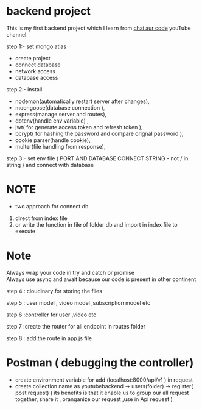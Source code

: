 # backend project 
  This is my first backend project which I learn from [chai aur code](https://www.youtube.com/playlist?list=PLu71SKxNbfoBGh_8p_NS-ZAh6v7HhYqHW)  youTube channel 


step 1:- set mongo atlas 
- create project 
- connect database
- network access 
- database access

step 2:- install 
 - nodemon(automatically restart server after changes),
 - moongoose(database connection ), 
 - express(manage server and routes), 
 - dotenv(handle env variable) , 
 - jwt( for generate access token and refresh token  ), 
 - bcrypt( for hashing the password and compare orignal password ), 
 - cookie parser(handle cookie),
 - multer(file handling from response),

step 3:- set env file ( PORT AND DATABASE CONNECT STRING - not / in string )
     and connect with database 
 
# NOTE
  - two approach for connect db
   1. direct from index file 
   2. or write the function in  file of folder db and import in index file to execute 

# Note
   Always wrap your code in try and catch or promise    
   Always use async and await because our code is present in other continent


step 4 : cloudinary for storing  the files

step 5 : user model , video model ,subscription model etc

step 6 :controller for user ,video etc 

step 7 :create the router for all endpoint in routes folder 

step 8 : add the route in app.js file
 
# Postman ( debugging the controller)
- create environment variable for add (localhost:8000/api/v1 ) in request 
- create collection name as youtubebackend -> users(folder) -> register( post request) ( its benefits is that it enable us to group our all request together, share it , oranganize our request ,use in Api request )


